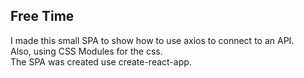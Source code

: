 ## Free Time

I made this small SPA to show how to use axios to connect to an API.  
Also, using CSS Modules for the css.  
The SPA was created use create-react-app.
